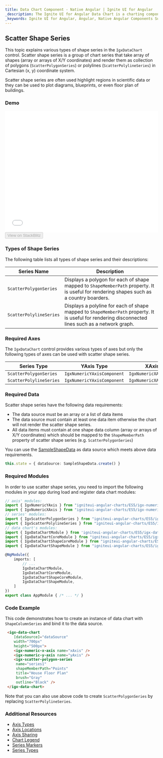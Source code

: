 ```yaml
---
title: Data Chart Component - Native Angular | Ignite UI for Angular
_description: The Ignite UI for Angular Data Chart is a charting component that provides modular design of axis, markers, series, legend, and annotation layers. With this chart, you can create multiple instances of these visual elements in the same chart plot area in order to create composite chart views.
_keywords: Ignite UI for Angular, Angular, Native Angular Components Suite, Native Angular Controls, Native Angular Components, Native Angular Components Library, Angular Chart, Angular Chart Control, Angular Chart Example, Angular Chart Component, Angular Data Chart
---
```


## Scatter Shape Series

This topic explains various types of shape series in the `IgxDataChart` control. Scatter shape series is a group of chart series that take array of shapes (array or arrays of X/Y coordinates) and render them as collection of polygons (`ScatterPolygonSeries`)  or polylines (`ScatterPolylineSeries`) in Cartesian (x, y) coordinate system.

Scatter shape series are often used highlight regions in scientific data or they can be used to plot diagrams, blueprints, or even floor plan of buildings.

### Demo

<div class="sample-container" style="height: 400px">
    <iframe id="data-chart-type-shape-series-iframe" src='{environment:demosBaseUrl}/charts/data-chart-type-shape-series' width="100%" height="100%" seamless frameBorder="0" onload="onSampleIframeContentLoaded(this);"></iframe>
</div>
<div>
    <button data-localize="stackblitz" disabled class="stackblitz-btn" data-iframe-id="data-chart-type-shape-series-iframe" data-demos-base-url="{environment:demosBaseUrl}">View on StackBlitz
    </button>
</div>

<div class="divider--half"></div>

### Types of Shape Series

The following table lists all types of shape series and their descriptions:

| Series Name             | Description                                                                                                                                        |
| ----------------------- | -------------------------------------------------------------------------------------------------------------------------------------------------- |
| `ScatterPolygonSeries`  | Displays a polygon for each of shape mapped to `ShapeMemberPath` property. It is useful for rendering shapes such as a country boarders.           |
| `ScatterPolylineSeries` | Displays a polyline for each of shape mapped to `ShapeMemberPath` property. It is useful for rendering disconnected lines such as a network graph. |

### Required Axes

The `IgxDataChart` control provides various types of axes but only the following types of axes can be used with scatter shape series.

| Series Type             | YAxis Type                 | XAxis Type                 |
| ----------------------- | -------------------------- | -------------------------- |
| `ScatterPolygonSeries`  | `IgxNumericYAxisComponent` | `IgxNumericXAxisComponent` |
| `ScatterPolylineSeries` | `IgxNumericYAxisComponent` | `IgxNumericXAxisComponent` |

### Required Data

Scatter shape series have the following data requirements:

-   The data source must be an array or a list of data items
-   The data source must contain at least one data item otherwise the chart will not render the scatter shape series.
-   All data items must contain at one shape data column (array or arrays of X/Y coordinates) which should be mapped to the `ShapeMemberPath` property of scatter shape series (e.g. `ScatterPolygonSeries`)

You can use the [SampleShapeData](datachart_data_sources_shape.md) as data source which meets above data requirements.

```typescript
this.state = { dataSource: SampleShapeData.create() }
```

### Required Modules

<!-- Angular -->

In order to use scatter shape series, you need to import the following modules in your app during load and register data chart modules:

```typescript
// axis' modules:
import { IgxNumericYAxis } from "igniteui-angular-charts/ES5/igx-numeric-y-axis";
import { IgxNumericXAxis } from "igniteui-angular-charts/ES5/igx-numeric-x-axis";
// series' modules:
import { IgxScatterPolygonSeries } from "igniteui-angular-charts/ES5/igx-scatter-polygon-series";
import { IgxScatterPolylineSeries } from "igniteui-angular-charts/ES5/igx-scatter-polyline-series";
// data chart's modules:
import { IgxDataChartModule } from 'igniteui-angular-charts/ES5/igx-data-chart-module';
import { IgxDataChartCoreModule } from "igniteui-angular-charts/ES5/igx-data-chart-core-module";
import { IgxDataChartShapeCoreModule } from "igniteui-angular-charts/ES5/igx-data-chart-shape-core-module";
import { IgxDataChartShapeModule } from "igniteui-angular-charts/ES5/igx-data-chart-shape-module";

@NgModule({
    imports: [
        // ...
        IgxDataChartModule,
        IgxDataChartCoreModule,
        IgxDataChartShapeCoreModule,
        IgxDataChartShapeModule,
    ]
})
export class AppModule { /* ... */ }
```

### Code Example

This code demonstrates how to create an instance of data chart with `ShapeColumnSeries` and bind it to the data source.

```html
 <igx-data-chart
    [dataSource]="dataSource"
    width="700px"
    height="500px">
    <igx-numeric-x-axis name="xAxis" />
    <igx-numeric-y-axis name="yAxis" />
    <igx-scatter-polygon-series
     name="series1"
     shapeMemberPath="Points"
     title="House Floor Plan"
     brush="Gray"
     outline="Black" />
 </igx-data-chart>
```

Note that you can also use above code to create `ScatterPolygonSeries` by replacing `ScatterPolylineSeries`.

### Additional Resources

-   [Axis Types](datachart_axis_types.md)
-   [Axis Locations](datachart_axis_locations.md)
-   [Axis Sharing](datachart_axis_sharing.md)
-   [Chart Legend](datachart_chart_legends.md)
-   [Series Markers](datachart_series_markers.md)
-   [Series Types](datachart_series_types.md)
